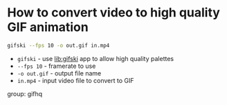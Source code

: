 # How to convert video to high quality GIF animation

```bash
gifski --fps 10 -o out.gif in.mp4
```

- `gifski` - use [lib:gifski](/ffmpeg/how-to-install-gifski-app-on-ubuntu-ubuntuversion) app to allow high quality palettes
- `--fps 10` - framerate to use
- `-o out.gif` - output file name
- `in.mp4` - input video file to convert to GIF

group: gifhq


